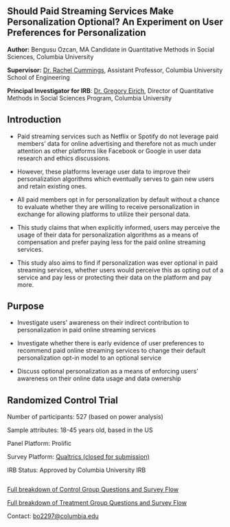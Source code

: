 ## Should Paid Streaming Services Make Personalization Optional? An Experiment on User Preferences for Personalization

**Author:** Bengusu Ozcan, MA Candidate in Quantitative Methods in Social Sciences, Columbia University

**Supervisor:** [Dr. Rachel Cummings](https://sites.gatech.edu/rachel-cummings/),  Assistant Professor, Columbia University School of Engineering

**Principal Investigator for IRB**: [Dr. Gregory Eirich](https://datascience.columbia.edu/people/greg-eirich/), Director of Quantitative Methods in Social Sciences Program, Columbia University

**Introduction**
------
* Paid streaming services such as Netflix or Spotify do not leverage paid members’ data for online advertising and therefore not as much under attention as other platforms like Facebook or Google in user data research and ethics discussions. 

* However, these platforms leverage user data to improve their personalization algorithms which eventually serves to gain new users and retain existing ones.

* All paid members opt in for personalization by default without a chance to evaluate whether they are willing to receive personalization in exchange for allowing platforms to utilize their personal data.

* This study claims that when explicitly informed, users may perceive the usage of their data for personalization algorithms as a means of compensation and prefer paying less for the paid online streaming services.

* This study also aims to find if personalization was ever optional in paid streaming services, whether users would perceive this as opting out of a service and pay less or protecting their data on the platform and pay more.

**Purpose**
------
* Investigate users' awareness on their indirect contribution to  personalization in paid online streaming services

* Investigate whether there is early evidence of user preferences to recommend paid online streaming services to change their default personalization opt-in model to an optional service

* Discuss optional personalization as a means of enforcing users' awareness on their online data usage and data ownership

**Randomized Control Trial**
------
Number of participants: 527 (based on power analysis)

Sample attributes: 18-45 years old, based in the US

Panel Platform: Prolific

Survey Platform: [Qualtrics (closed for submission)](https://columbiaiserp.iad1.qualtrics.com/jfe/form/SV_0USGNWJ7l3EmGWO)

IRB Status: Approved by Columbia University IRB

<!-- wp:image {"id":1136} -->
<figure class="wp-block-image"><img src="http://www.bengusuozcan.com/wp-content/uploads/2021/10/Website-Experiment-Design.png" alt="" class="wp-image-1136"/></figure>
<!-- /wp:image -->

[Full breakdown of Control Group Questions and Survey Flow](https://docs.google.com/presentation/d/16bSotQaHCHuneAB8LdRDo0jfdE7gLn2c/edit)

[Full breakdown of Treatment Group Questions and Survey Flow](https://docs.google.com/presentation/d/1ijSOqLLCtlGK4sT2G1b1dR4JkNE5BMh6/edit)

Contact: bo2297@columbia.edu
